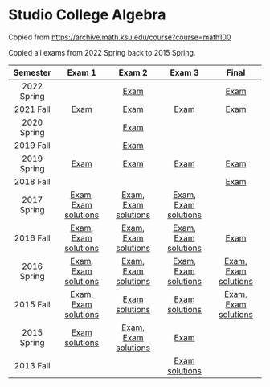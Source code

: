 # Studio College Algebra

Copied from <https://archive.math.ksu.edu/course?course=math100>

Copied all exams from 2022 Spring back to 2015 Spring.

|Semester|Exam 1|Exam 2|Exam 3|Final|
|:---:|:---:|:---:|:---:|:---:|
| 2022 Spring |  | [Exam](./exams/2022-spring-exam2.pdf) |  | [Exam](./exams/2022-spring-final.pdf) | 
| 2021 Fall | [Exam](./exams/2021-fall-exam1.pdf) | [Exam](./exams/2021-fall-exam2.pdf) | [Exam](./exams/2021-fall-exam3.pdf) | [Exam](./exams/2021-fall-final.pdf) | 
| 2020 Spring |  | [Exam](./exams/2020-spring-exam2.pdf) |  |  | 
| 2019 Fall |  | [Exam](./exams/2019-fall-exam2.pdf) |  |  | 
| 2019 Spring | [Exam](./exams/2019-spring-exam1.pdf) | [Exam](./exams/2019-spring-exam2.pdf) | [Exam](./exams/2019-spring-exam3.pdf) | [Exam](./exams/2019-spring-final.pdf) | 
| 2018 Fall |  |  |  | [Exam](./exams/2018-fall-final.pdf) | 
| 2017 Spring | [Exam](./exams/2017-spring-exam1.pdf), [Exam solutions](./exams/2017-spring-exam1-sol.pdf) | [Exam](./exams/2017-spring-exam2.pdf), [Exam solutions](./exams/2017-spring-exam2-sol.pdf) | [Exam](./exams/2017-spring-exam3.pdf), [Exam solutions](./exams/2017-spring-exam3-sol.pdf) |  | 
| 2016 Fall | [Exam](./exams/2016-fall-exam1.pdf), [Exam solutions](./exams/2016-fall-exam1-sol.pdf) | [Exam](./exams/2016-fall-exam2.pdf), [Exam solutions](./exams/2016-fall-exam2-sol.pdf) | [Exam](./exams/2016-fall-exam3.pdf), [Exam solutions](./exams/2016-fall-exam3-sol.pdf) | [Exam](./exams/2016-fall-final.pdf) | 
| 2016 Spring | [Exam](./exams/2016-spring-exam1.pdf), [Exam solutions](./exams/2016-spring-exam1-sol.pdf) | [Exam](./exams/2016-spring-exam2.pdf), [Exam solutions](./exams/2016-spring-exam2-sol.pdf) | [Exam](./exams/2016-spring-exam3.pdf), [Exam solutions](./exams/2016-spring-exam3-sol.pdf) | [Exam](./exams/2016-spring-final.pdf), [Exam solutions](./exams/2016-spring-final-sol.pdf) | 
| 2015 Fall | [Exam](./exams/2015-fall-exam1.pdf), [Exam solutions](./exams/2015-fall-exam1-sol.pdf) | [Exam solutions](./exams/2015-fall-exam2-sol.pdf) | [Exam solutions](./exams/2015-fall-exam3-sol.pdf) | [Exam](./exams/2015-fall-final.pdf), [Exam solutions](./exams/2015-fall-final-sol.pdf) | 
| 2015 Spring | [Exam solutions](./exams/2015-spring-exam1-sol.pdf) | [Exam](./exams/2015-spring-exam2.pdf), [Exam solutions](./exams/2015-spring-exam2-sol.pdf) | [Exam](./exams/2015-spring-exam3.pdf) |  | 
| 2013 Fall |  |  | [Exam solutions](./exams/2013-fall-exam3-sol.pdf) |  | 	
